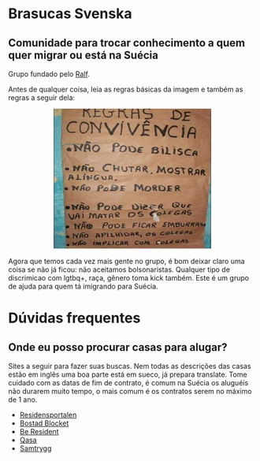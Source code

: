 # Brasucas Svenska
## Comunidade para trocar conhecimento a quem quer migrar ou está na Suécia

Grupo fundado pelo [Ralf](https://github.com/caesar-ralf).

Antes de qualquer coisa, leia as regras básicas da imagem e também as regras a seguir dela:
<center>
  <img src="img/regras.jpg" alt="Regras básicas">
</center>

Agora que temos cada vez mais gente no grupo, é bom deixar claro uma coisa se não já ficou: não aceitamos bolsonaristas. Qualquer tipo de discrimicao com lgtbq+, raça, gênero toma kick também. Este é um grupo de ajuda para quem tá imigrando para Suécia. 

# Dúvidas frequentes

## Onde eu posso procurar casas para alugar?
Sites a seguir para fazer suas buscas. Nem todas as descrições das casas estão em inglês uma boa parte está em sueco, já prepara translate. Tome cuidado com as datas de fim de contrato, é comum na Suécia os aluguéis não durarem muito tempo, o mais comum é os contratos serem no máximo de 1 ano.

  - [Residensportalen](https://www.residensportalen.com)
  - [Bostad Blocket](https://bostad.blocket.se)
  - [Be Resident](https://www.beresidentsweden.com)
  - [Qasa](https://en.qasa.se)
  - [Samtrygg](https://www.samtrygg.se)
